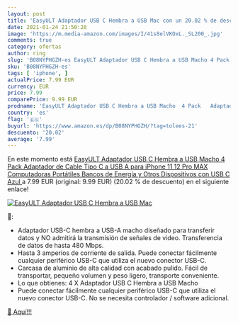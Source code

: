 ```yaml
---
layout: post
title: 'EasyULT Adaptador USB C Hembra a USB Mac con un 20.02 % de descuento'
date: 2021-01-24 21:50:28
image: 'https://m.media-amazon.com/images/I/41s8elVKOxL._SL200_.jpg'
comments: true
category: ofertas
author: ring
slug: 'B08NYPHGZH-es EasyULT Adaptador USB C Hembra a USB Macho 4 Pack...'
sku: 'B08NYPHGZH-es'
tags: [ 'iphone', ]
actualPrice: 7.99 EUR
currency: EUR
price: 7.99
comparePrice: 9.99 EUR
prodname: 'EasyULT Adaptador USB C Hembra a USB Macho  4 Pack   Adaptador de Cable Tipo C a USB A  para iPhone 11 12 Pro MAX  Computadoras Portátiles  Bancos de Energía y Otros Dispositivos con USB C Azul '
country: 'es'
flag: '🇪🇸'
buyurl: 'https://www.amazon.es/dp/B08NYPHGZH/?tag=tolees-21'
descuento: '20.02'
average: '7.99'
---
```


En este momento está [EasyULT Adaptador USB C Hembra a USB Macho  4 Pack   Adaptador de Cable Tipo C a USB A  para iPhone 11 12 Pro MAX  Computadoras Portátiles  Bancos de Energía y Otros Dispositivos con USB C Azul ](https://www.amazon.es/dp/B08NYPHGZH/?tag=tolees-21) a 7.99 EUR (original: 9.99 EUR) (20.02 %  de descuento) en el siguiente enlace!

[![EasyULT Adaptador USB C Hembra a USB Mac](https://m.media-amazon.com/images/I/41s8elVKOxL._SL200_.jpg)](https://www.amazon.es/dp/B08NYPHGZH/?tag=tolees-21)

🔎:

- Adaptador USB-C hembra a USB-A macho diseñado para transferir datos y NO admitirá la transmisión de señales de video. Transferencia de datos de hasta 480 Mbps.
- Hasta 3 amperios de corriente de salida. Puede conectar fácilmente cualquier periférico USB-C que utiliza el nuevo conector USB-C.
- Carcasa de aluminio de alta calidad con acabado pulido. Fácil de transportar, pequeño volumen y peso ligero, transporte conveniente.
- Lo que obtienes: 4 X Adaptador USB C Hembra a USB Macho
- Puede conectar fácilmente cualquier periférico USB-C que utiliza el nuevo conector USB-C. No se necesita controlador / software adicional.

[🛒 Aquí!!!](https://www.amazon.es/dp/B08NYPHGZH/?tag=tolees-21)
